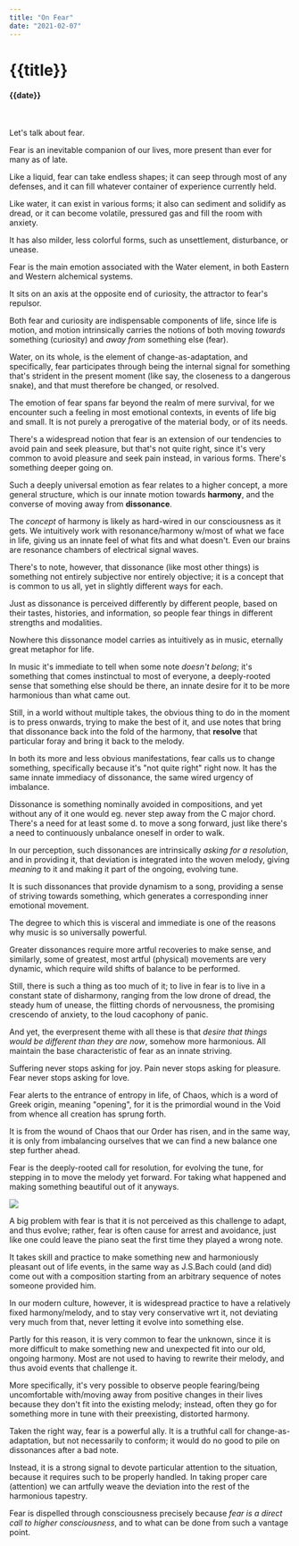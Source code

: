 ```yaml
---
title: "On Fear"
date: "2021-02-07"
---
```

# {{title}}

#### {{date}}

<br>

Let's talk about fear.

Fear is an inevitable companion of our lives, more present than ever for many as of late.

Like a liquid, fear can take endless shapes; it can seep through most of any defenses, and it can fill whatever container of experience currently held.

Like water, it can exist in various forms; it also can sediment and solidify as dread, or it can become volatile, pressured gas and fill the room with anxiety.

It has also milder, less colorful forms, such as unsettlement, disturbance, or unease.

Fear is the main emotion associated with the Water element, in both Eastern and Western alchemical systems.

It sits on an axis at the opposite end of curiosity, the attractor to fear's repulsor.

Both fear and curiosity are indispensable components of life, since life is motion, and motion intrinsically carries the notions of both moving <i>towards</i> something (curiosity) and <i>away from</i> something else (fear).

Water, on its whole, is the element of change-as-adaptation, and specifically, fear participates through being the internal signal for something that's strident in the present moment (like say, the closeness to a dangerous snake), and that must therefore be changed, or resolved.

The emotion of fear spans far beyond the realm of mere survival, for we encounter such a feeling in most emotional contexts, in events of life big and small. It is not purely a prerogative of the material body, or of its needs.

There's a widespread notion that fear is an extension of our tendencies to avoid pain and seek pleasure, but that's not quite right, since it's very common to avoid pleasure and seek pain instead, in various forms. There's something deeper going on.

Such a deeply universal emotion as fear relates to a higher concept, a more general structure, which is our innate motion towards **harmony**, and the converse of moving away from **dissonance**.

The <i>concept</i> of harmony is likely as hard-wired in our consciousness as it gets. We intuitively work with resonance/harmony w/most of what we face in life, giving us an innate feel of what fits and what doesn't. Even our brains are resonance chambers of electrical signal waves.

There's to note, however, that dissonance (like most other things) is something not entirely subjective nor entirely objective; it is a concept that is common to us all, yet in slightly different ways for each.

Just as dissonance is perceived differently by different people, based on their tastes, histories, and information, so people fear things in different strengths and modalities.

Nowhere this dissonance model carries as intuitively as in music, eternally great metaphor for life.

In music it's immediate to tell when some note _doesn't belong_; it's something that comes instinctual to most of everyone, a deeply-rooted sense that something else should be there, an innate desire for it to be more harmonious than what came out.

Still, in a world without multiple takes, the obvious thing to do in the moment is to press onwards, trying to make the best of it, and use notes that bring that dissonance back into the fold of the harmony, that **resolve** that particular foray and bring it back to the melody.

In both its more and less obvious manifestations, fear calls us to change something, specifically because it's "not quite right" right now. It has the same innate immediacy of dissonance, the same wired urgency of imbalance.

Dissonance is something nominally avoided in compositions, and yet without any of it one would eg. never step away from the C major chord. There's a need for at least some d. to move a song forward, just like there's a need to continuously unbalance oneself in order to walk.

In our perception, such dissonances are intrinsically *asking for a resolution*, and in providing it, that deviation is integrated into the woven melody, giving <i>meaning</i> to it and making it part of the ongoing, evolving tune.

It is such dissonances that provide dynamism to a song, providing a sense of striving towards something, which generates a corresponding inner emotional movement.

The degree to which this is visceral and immediate is one of the reasons why music is so universally powerful.

Greater dissonances require more artful recoveries to make sense, and similarly, some of greatest, most artful (physical) movements are very dynamic, which require wild shifts of balance to be performed.

Still, there is such a thing as too much of it; to live in fear is to live in a constant state of disharmony, ranging from the low drone of dread, the steady hum of unease, the flitting chords of nervousness, the promising crescendo of anxiety, to the loud cacophony of panic.

And yet, the everpresent theme with all these is that _desire that things would be different than they are now_, somehow more harmonious. All maintain the base characteristic of fear as an innate striving.

Suffering never stops asking for joy.
Pain never stops asking for pleasure.
Fear never stops asking for love.

Fear alerts to the entrance of entropy in life, of Chaos, which is a word of Greek origin, meaning "opening", for it is the primordial wound in the Void from whence all creation has sprung forth.

It is from the wound of Chaos that our Order has risen, and in the same way, it is only from imbalancing ourselves that we can find a new balance one step further ahead.

Fear is the deeply-rooted call for resolution, for evolving the tune, for stepping in to move the melody yet forward. For taking what happened and making something beautiful out of it anyways.

![](https://dev.goalcast.com/wp-content/uploads/2018/05/Bob-Ross-Quote-2.jpg)

A big problem with fear is that it is not perceived as this challenge to adapt, and thus evolve; rather, fear is often cause for arrest and avoidance, just like one could leave the piano seat the first time they played a wrong note.

It takes skill and practice to make something new and harmoniously pleasant out of life events, in the same way as J.S.Bach could (and did) come out with a composition starting from an arbitrary sequence of notes someone provided him.

In our modern culture, however, it is widespread practice to have a relatively fixed harmony/melody, and to stay very conservative wrt it, not deviating very much from that, never letting it evolve into something else.

Partly for this reason, it is very common to fear the unknown, since it is more difficult to make something new and unexpected fit into our old, ongoing harmony. Most are not used to having to rewrite their melody, and thus avoid events that challenge it.

More specifically, it's very possible to observe people fearing/being uncomfortable with/moving away from positive changes in their lives because they don't fit into the existing melody; instead, often they go for something more in tune with their preexisting, distorted harmony.

Taken the right way, fear is a powerful ally. It is a truthful call for change-as-adaptation, but not necessarily to conform; it would do no good to pile on dissonances after a bad note.

Instead, it is a strong signal to devote particular attention to the situation, because it requires such to be properly handled. In taking proper care (attention) we can artfully weave the deviation into the rest of the harmonious tapestry.

Fear is dispelled through consciousness precisely because *fear is a direct call to higher consciousness*, and to what can be done from such a vantage point.